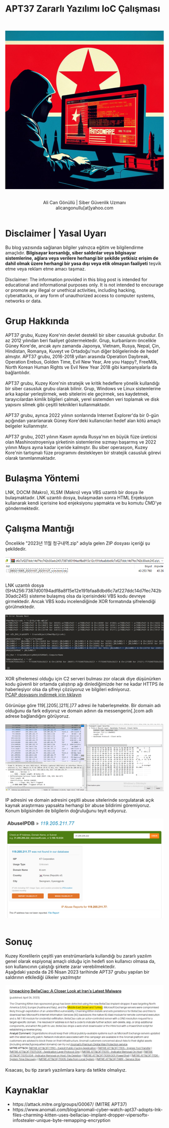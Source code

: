 # APT37 Zararlı Yazılımı IoC Çalışması

<br><br>
<img src="title_pic.png">
<br><br>
<center>Ali Can Gönüllü | Siber Güvenlik Uzmanı <br>alicangonullu[at]yahoo.com</center><br>

# Disclaimer | Yasal Uyarı
<p>
  Bu blog yazısında sağlanan bilgiler yalnızca eğitim ve bilgilendirme amaçlıdır. <b>Bilgisayar korsanlığı, siber saldırılar veya bilgisayar sistemlerine, ağlara veya verilere herhangi bir şekilde yetkisiz erişim de dahil olmak üzere herhangi bir yasa dışı veya etik olmayan faaliyeti</b> teşvik etme veya reklam etme amacı taşımaz.
<br><br>
  Disclaimer: The information provided in this blog post is intended for educational and informational purposes only. It is not intended to encourage or promote any illegal or unethical activities, including hacking, cyberattacks, or any form of unauthorized access to computer systems, networks or data.
</p>

# Grup Hakkında
<p>
APT37 grubu, Kuzey Kore'nin devlet destekli bir siber casusluk grubudur. En az 2012 yılından beri faaliyet göstermektedir. Grup, kurbanlarını öncelikle Güney Kore'de, ancak aynı zamanda Japonya, Vietnam, Rusya, Nepal, Çin, Hindistan, Romanya, Kuveyt ve Ortadoğu'nun diğer bölgelerinde de hedef almıştır. APT37 grubu, 2016-2018 yılları arasında Operation Daybreak, Operation Erebus, Golden Time, Evil New Year, Are you Happy?, FreeMilk, North Korean Human Rights ve Evil New Year 2018 gibi kampanyalarla da bağlantılıdır.
<br><br>
APT37 grubu, Kuzey Kore'nin stratejik ve kritik hedeflere yönelik kullandığı bir siber casusluk grubu olarak bilinir. Grup, Windows ve Linux sistemlerine arka kapılar yerleştirmek, web sitelerini ele geçirmek, ses kaydetmek, tarayıcılardan kimlik bilgileri çalmak, yerel sistemden veri toplamak ve disk yapısını silmek gibi çeşitli teknikleri kullanmaktadır.
<br><br>
APT37 grubu, ayrıca 2022 yılının sonlarında Internet Explorer'da bir 0-gün açığından yararlanarak Güney Kore'deki kullanıcıları hedef alan kötü amaçlı belgeler kullanmıştır.
<br><br>
APT37 grubu, 2021 yılının Kasım ayında Rusya'nın en büyük füze üreticisi olan Mashinostroyeniya şirketinin sistemlerine sızmayı başarmış ve 2022 yılının Mayıs ayına kadar içeride kalmıştır. Bu siber operasyon, Kuzey Kore'nin tartışmalı füze programını destekleyen bir stratejik casusluk görevi olarak tanımlanmaktadır.
</p>

# Bulaşma Yöntemi
<p>
    LNK, DOCM (Makro), XLSM (Makro) veya VBS uzantılı bir dosya ile bulaşmaktadır. LNK uzantılı dosya, bulaşmadan sonra HTML Enjeksiyon kullanarak kendi içerisine kod enjeksiyonu yapmakta ve bu komutu CMD'ye göndermektedir.
</p>

# Çalışma Mantığı
<p>
    Öncelikle "2023년 11월 청구내역.zip" adıyla gelen ZIP dosyası içeriği şu şekildedir.
    <br><br>
    <img src="zip.png">
    <br><br>
    LNK uzantılı dosya (SHA256:7387d00194adf8a8f15e12e191bfaa8dbd6c7af227ddc14d7fec742b30adc245) sisteme bulaşmış olsa da içerisindeki VBS kodu devreye girmektedir. Ancak VBS kodu incelendiğinde XOR formatında şifrelendiği görülmektedir.
    <br><br>
    <img src="vbs_code.png">
    <br><br>
    XOR şifrelemesi olduğu için C2 serveri bulması zor olacak diye düşünürken kodu güvenli bir ortamda çalıştırıp ağı dinlediğimizde her ne kadar HTTPS ile haberleşiyor olsa da şifreyi çözüyoruz ve bilgileri ediniyoruz.
    <br>
    <a href="apt37.pcapng">PCAP dosyasını indirmek için tıklayın</a>
    <br><br>
    Görünüşe göre 119[.]205[.]211[.]77 adresi ile haberleşmekte. Bir domain adı olduğunu da fark ediyoruz ve domain adının da messengerin[.]com adlı adrese bağlandığını görüyoruz.
    <br><br>
    <img src="network.png">
    <br><br>
    IP adresini ve domain adresini çeşitli abuse sitelerinde sorgulatarak açık kaynak araştırması yapsakta herhangi bir abuse bildirimi göremiyoruz. Konum bilgisinden de bilgilerin doğruluğunu teyit ediyoruz.
    <br><br>
    <img src="abuse_ipdb.png">
    <br><br>
</p>

# Sonuç
<p>
    Kuzey Korelilerin çeşitli yan enstrümanlarla kullandığı bu zararlı yazılım genel olarak espiyonaj amaçlı olduğu için hedefi son kullanıcı olmasa da, son kullanıcının çalıştığı şirkete zarar verebilmektedir.<br>
    Aşağıdaki yazıda da 26 Nisan 2023 tarihinde APT37 grubu yapılan bir saldırının etkilediği ülkeler yazılmıştır
    <br><br>
    <img src="targets.png">
    <br><br>
    Kısacası, bu tip zararlı yazılımlara karşı da tetikte olmalıyız.
</p>

# Kaynaklar
<ul>
    <li>https://attack.mitre.org/groups/G0067/ (MITRE APT37)</li>
    <li>https://www.anomali.com/blog/anomali-cyber-watch-apt37-adopts-lnk-files-charming-kitten-uses-bellaciao-implant-dropper-vipersoftx-infostealer-unique-byte-remapping-encryption</li>
</ul>